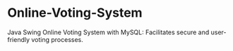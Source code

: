 # Online-Voting-System
 Java Swing Online Voting System with MySQL: Facilitates secure and user-friendly voting processes.
